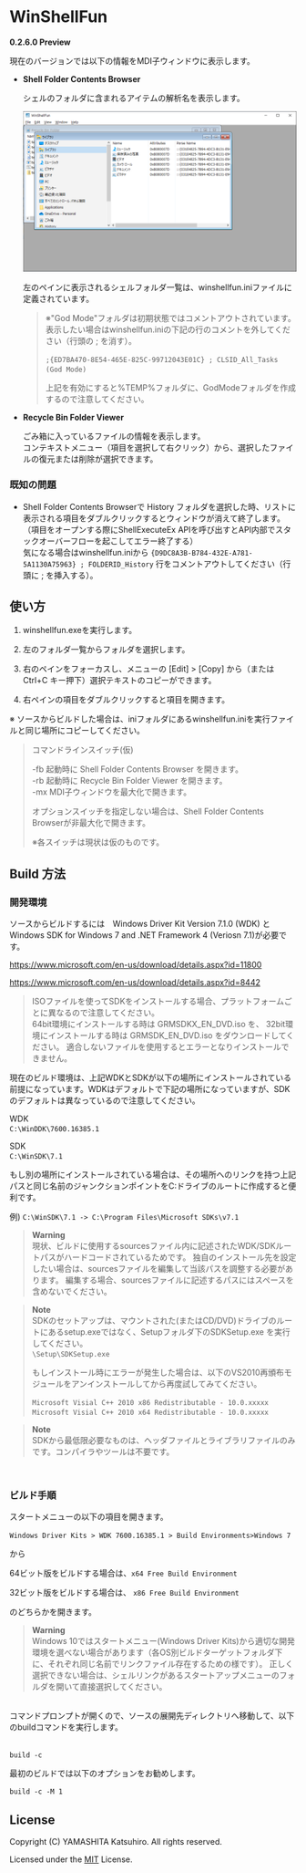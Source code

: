 # WinShellFun
 
**0.2.6.0 Preview**

現在のバージョンでは以下の情報をMDI子ウィンドウに表示します。

- **Shell Folder Contents Browser**   

  シェルのフォルダに含まれるアイテムの解析名を表示します。

   ![WinShellFun](img/image-win10.png "WinShellFun Screen Shot")

   左のペインに表示されるシェルフォルダ一覧は、winshellfun.iniファイルに定義されています。

   >※"God Mode"フォルダは初期状態ではコメントアウトされています。表示したい場合はwinshellfun.iniの下記の行のコメントを外してください（行頭の ; を消す）。
   >
   >``` ;{ED7BA470-8E54-465E-825C-99712043E01C} ; CLSID_All_Tasks (God Mode) ```
   >
   >上記を有効にすると%TEMP%フォルダに、GodModeフォルダを作成するので注意してください。

- **Recycle Bin Folder Viewer**   

   ごみ箱に入っているファイルの情報を表示します。   
   コンテキストメニュー（項目を選択して右クリック）から、選択したファイルの復元または削除が選択できます。


### 既知の問題

- Shell Folder Contents Browserで History フォルダを選択した時、リストに表示される項目をダブルクリックするとウィンドウが消えて終了します。   
（項目をオープンする際にShellExecuteEx APIを呼び出すとAPI内部でスタックオーバーフローを起こしてエラー終了する）   
気になる場合はwinshellfun.iniから ``` {D9DC8A3B-B784-432E-A781-5A1130A75963} ; FOLDERID_History ``` 行をコメントアウトしてください（行頭に ; を挿入する）。


## 使い方

1. winshellfun.exeを実行します。

1. 左のフォルダ一覧からフォルダを選択します。

1. 右のペインをフォーカスし、メニューの \[Edit\] > \[Copy\] から（または Ctrl+C キー押下）選択テキストのコピーができます。

1. 右ペインの項目をダブルクリックすると項目を開きます。

※ ソースからビルドした場合は、iniフォルダにあるwinshellfun.iniを実行ファイルと同じ場所にコピーしてください。

> コマンドラインスイッチ(仮)   
>
> -fb 起動時に Shell Folder Contents Browser を開きます。   
> -rb 起動時に Recycle Bin Folder Viewer を開きます。   
> -mx MDI子ウィンドウを最大化で開きます。   
>
> オプションスイッチを指定しない場合は、Shell Folder Contents Browserが非最大化で開きます。
>
> ※各スイッチは現状は仮のものです。

## Build 方法

### 開発環境
ソースからビルドするには　Windows Driver Kit Version 7.1.0 (WDK) と Windows SDK for Windows 7 and .NET Framework 4 (Veriosn 7.1)が必要です。

https://www.microsoft.com/en-us/download/details.aspx?id=11800

https://www.microsoft.com/en-us/download/details.aspx?id=8442

>ISOファイルを使ってSDKをインストールする場合、プラットフォームごとに異なるので注意してください。   
>64bit環境にインストールする時は GRMSDKX_EN_DVD.iso を、
>32bit環境にインストールする時は GRMSDK_EN_DVD.iso をダウンロードしてください。
>適合しないファイルを使用するとエラーとなりインストールできません。



現在のビルド環境は、上記WDKとSDKが以下の場所にインストールされている前提になっています。WDKはデフォルトで下記の場所になっていますが、SDKのデフォルトは異なっているので注意してください。

WDK   
`C:\WinDDK\7600.16385.1`

SDK   
`C:\WinSDK\7.1`

もし別の場所にインストールされている場合は、その場所へのリンクを持つ上記パスと同じ名前のジャンクションポイントをC:ドライブのルートに作成すると便利です。

例)
`C:\WinSDK\7.1 -> C:\Program Files\Microsoft SDKs\v7.1`

>**Warning**   
>現状、ビルドに使用するsourcesファイル内に記述されたWDK/SDKルートパスがハードコードされているためです。
>独自のインストール先を設定したい場合は、sourcesファイルを編集して当該パスを調整する必要があります。
>編集する場合、sourcesファイルに記述するパスにはスペースを含めないでください。

> **Note**   
>SDKのセットアップは、マウントされた(またはCD/DVD)ドライブのルートにあるsetup.exeではなく、Setupフォルダ下のSDKSetup.exe を実行してください。   
> `\Setup\SDKSetup.exe`
>
>
>もしインストール時にエラーが発生した場合は、以下のVS2010再頒布モジュールをアンインストールしてから再度試してみてください。
>
>`Microsoft Visial C++ 2010 x86 Redistributable - 10.0.xxxxx`   
>`Microsoft Visial C++ 2010 x64 Redistributable - 10.0.xxxxx`

> **Note**   
>SDKから最低限必要なものは、ヘッダファイルとライブラリファイルのみです。コンパイラやツールは不要です。


<br>

### ビルド手順
スタートメニューの以下の項目を開きます。

`Windows Driver Kits > WDK 7600.16385.1 > Build Environments>Windows 7`

から

64ビット版をビルドする場合は、`x64 Free Build Environment`

32ビット版をビルドする場合は、 `x86 Free Build Environment`

のどちらかを開きます。

> **Warning**   
Windows 10ではスタートメニュー(Windows Driver Kits)から適切な開発環境を選べない場合があります（各OS別ビルドターゲットフォルダ下に、それぞれ同じ名前でリンクファイル存在するための様です）。
正しく選択できない場合は、シェルリンクがあるスタートアップメニューのフォルダを開いて直接選択してください。

<br>
コマンドプロンプトが開くので、ソースの展開先ディレクトリへ移動して、以下のbuildコマンドを実行します。
<br>
<br>

    build -c

最初のビルドでは以下のオプションをお勧めします。

    build -c -M 1



## License

Copyright (C) YAMASHITA Katsuhiro. All rights reserved.

Licensed under the [MIT](LICENSE) License.

